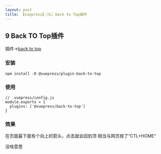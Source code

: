 ```yaml
---
layout: post
title: 【vuepress】（九）back to Top插件
---
```


## 9 Back TO Top插件

插件→[back to top](https://vuepress.vuejs.org/zh/plugin/official/plugin-back-to-top.html#%E5%AE%89%E8%A3%85)

### 安装
`npm install -D @vuepress/plugin-back-to-top`

### 使用
```
// .vuepress/config.js
module.exports = {
  plugins: ['@vuepress/back-to-top']
}
```

### 效果
在页面最下面有个向上的箭头，点击就会回到顶
相当与网页按了“CTL+HOME”

没啥意思

